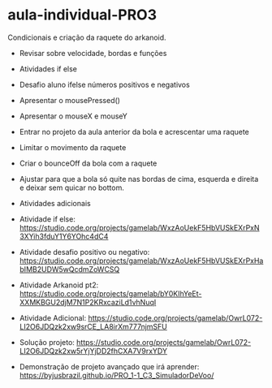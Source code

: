 # aula-individual-PRO3
Condicionais e criação da raquete do arkanoid.

- Revisar sobre velocidade, bordas e funções
- Atividades if else
- Desafio aluno ifelse números positivos e negativos
- Apresentar o mousePressed()
- Apresentar o mouseX e mouseY
- Entrar no projeto da aula anterior da bola e acrescentar uma raquete
- Limitar o movimento da raquete
- Criar o bounceOff da bola com a raquete
- Ajustar para que a bola só quite nas bordas de cima, esquerda e direita e deixar sem quicar no bottom.
- Atividades adicionais

- Atividade if else: https://studio.code.org/projects/gamelab/WxzAoUekF5HbVUSkEXrPxN3XYih3fduY1Y6YOhc4dC4

- Atividade desafio positivo ou negativo: https://studio.code.org/projects/gamelab/WxzAoUekF5HbVUSkEXrPxHabIMB2UDW5wQcdmZoWCSQ

- Atividade Arkanoid pt2: https://studio.code.org/projects/gamelab/bY0KIhYeEt-XXMKBGU2djM7N1P2KRxcaziLd1vhNuqI

- Atividade Adicional: https://studio.code.org/projects/gamelab/OwrL072-LI2O6JDQzk2xw9srCE_LA8irXm777njmSFU

- Solução projeto: https://studio.code.org/projects/gamelab/OwrL072-LI2O6JDQzk2xw5rYjYjDD2fhCXA7V9rxYDY

- Demonstração de projeto avançado que irá aprender: https://byjusbrazil.github.io/PRO_1-1_C3_SimuladorDeVoo/
